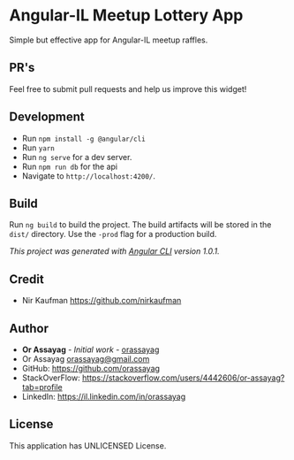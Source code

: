 # Angular-IL Meetup Lottery App

Simple but effective app for Angular-IL meetup raffles.

## PR's

Feel free to submit pull requests and help us improve this widget!

## Development

- Run `npm install -g @angular/cli`
- Run `yarn`
- Run `ng serve` for a dev server.
- Run `npm run db` for the api
- Navigate to `http://localhost:4200/`.

## Build

Run `ng build` to build the project.
The build artifacts will be stored in the `dist/` directory.
Use the `-prod` flag for a production build.

_This project was generated with [Angular CLI](https://github.com/angular/angular-cli) version 1.0.1._

## Credit

* Nir Kaufman https://github.com/nirkaufman

## Author

* **Or Assayag** - *Initial work* - [orassayag](https://github.com/orassayag)
* Or Assayag <orassayag@gmail.com>
* GitHub: https://github.com/orassayag
* StackOverFlow: https://stackoverflow.com/users/4442606/or-assayag?tab=profile
* LinkedIn: https://il.linkedin.com/in/orassayag

## License

This application has UNLICENSED License.
